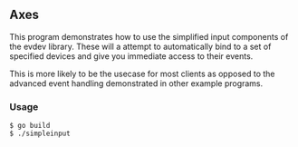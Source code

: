 ## Axes

This program demonstrates how to use the simplified
input components of the evdev library. These will a attempt
to automatically bind to a set of specified devices and
give you immediate access to their events.

This is more likely to be the usecase for most clients
as opposed to the advanced event handling demonstrated in
other example programs.


### Usage

	$ go build
	$ ./simpleinput

